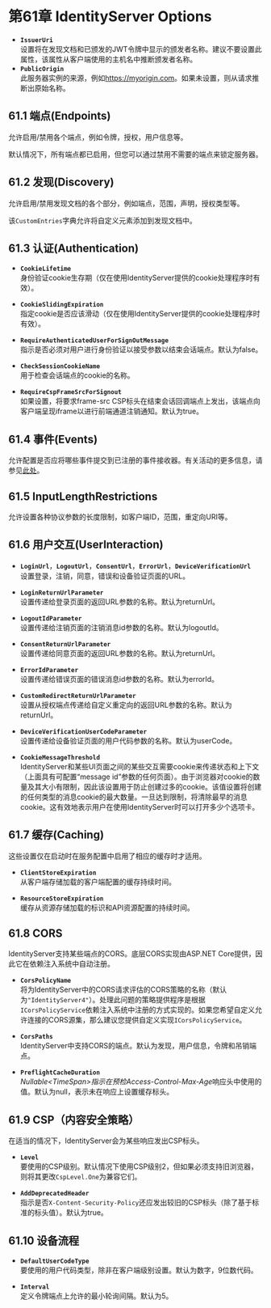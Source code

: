 # 第61章 IdentityServer Options
* **`IssuerUri`**  
设置将在发现文档和已颁发的JWT令牌中显示的颁发者名称。建议不要设置此属性，该属性从客户端使用的主机名中推断颁发者名称。
* **`PublicOrigin`**  
此服务器实例的来源，例如<https://myorigin.com>。如果未设置，则从请求推断出原始名称。  

## 61.1 端点(Endpoints)
允许启用/禁用各个端点，例如令牌，授权，用户信息等。   

默认情况下，所有端点都已启用，但您可以通过禁用不需要的端点来锁定服务器。   

## 61.2 发现(Discovery)
允许启用/禁用发现文档的各个部分，例如端点，范围，声明，授权类型等。   

该`CustomEntries`字典允许将自定义元素添加到发现文档中。  

## 61.3 认证(Authentication)
* **`CookieLifetime`**  
身份验证cookie生存期（仅在使用IdentityServer提供的cookie处理程序时有效）。   

* **`CookieSlidingExpiration`**  
指定cookie是否应该滑动（仅在使用IdentityServer提供的cookie处理程序时有效）。  

* **`RequireAuthenticatedUserForSignOutMessage`**  
指示是否必须对用户进行身份验证以接受参数以结束会话端点。默认为false。   

* **`CheckSessionCookieName`**  
用于检查会话端点的cookie的名称。  

* **`RequireCspFrameSrcForSignout`**  
如果设置，将要求frame-src CSP标头在结束会话回调端点上发出，该端点向客户端呈现iframe以进行前端通道注销通知。默认为true。   

## 61.4 事件(Events)
允许配置是否应将哪些事件提交到已注册的事件接收器。有关活动的更多信息，请参见[此处](https://github.com/thinksjay/IdentityServer4/blob/master/%E7%AC%AC32%E7%AB%A0%20%E4%BA%8B%E4%BB%B6.md)。   

## 61.5 InputLengthRestrictions
允许设置各种协议参数的长度限制，如客户端ID，范围，重定向URI等。

## 61.6 用户交互(UserInteraction)
* **`LoginUrl`**，**`LogoutUrl`**，**`ConsentUrl`**，**`ErrorUrl`**，**`DeviceVerificationUrl`**  
设置登录，注销，同意，错误和设备验证页面的URL。  

* **`LoginReturnUrlParameter`**    
设置传递给登录页面的返回URL参数的名称。默认为returnUrl。  

* **`LogoutIdParameter`**  
设置传递给注销页面的注销消息id参数的名称。默认为logoutId。  

* **`ConsentReturnUrlParameter`**  
设置传递给同意页面的返回URL参数的名称。默认为returnUrl。  

* **`ErrorIdParameter`**  
设置传递给错误页面的错误消息id参数的名称。默认为errorId。  

* **`CustomRedirectReturnUrlParameter`**  
设置从授权端点传递给自定义重定向的返回URL参数的名称。默认为returnUrl。  

* **`DeviceVerificationUserCodeParameter`**  
设置传递给设备验证页面的用户代码参数的名称。默认为userCode。  

* **`CookieMessageThreshold`**  
IdentityServer和某些UI页面之间的某些交互需要cookie来传递状态和上下文（上面具有可配置“message id”参数的任何页面）。由于浏览器对cookie的数量及其大小有限制，因此该设置用于防止创建过多的cookie。该值设置将创建的任何类型的消息cookie的最大数量。一旦达到限制，将清除最早的消息cookie。这有效地表示用户在使用IdentityServer时可以打开多少个选项卡。   

## 61.7 缓存(Caching)
这些设置仅在启动时在服务配置中启用了相应的缓存时才适用。  

* **`ClientStoreExpiration`**  
从客户端存储加载的客户端配置的缓存持续时间。

* **`ResourceStoreExpiration`**  
缓存从资源存储加载的标识和API资源配置的持续时间。  

## 61.8 CORS 
IdentityServer支持某些端点的CORS。底层CORS实现由ASP.NET Core提供，因此它在依赖注入系统中自动注册。

* **`CorsPolicyName`**  
将为IdentityServer中的CORS请求评估的CORS策略的名称（默认为`"IdentityServer4"`）。处理此问题的策略提供程序是根据`ICorsPolicyService`依赖注入系统中注册的方式实现的。如果您希望自定义允许连接的CORS源集，那么建议您提供自定义实现`ICorsPolicyService`。   

* **`CorsPaths`**  
IdentityServer中支持CORS的端点。默认为发现，用户信息，令牌和吊销端点。  

* **`PreflightCacheDuration`**  
*Nullable\<TimeSpan\>*指示在预检*Access-Control-Max-Age*响应头中使用的值。默认为null，表示未在响应上设置缓存标头。  

## 61.9 CSP（内容安全策略）
在适当的情况下，IdentityServer会为某些响应发出CSP标头。  

* **`Level`**  
要使用的CSP级别。默认情况下使用CSP级别2，但如果必须支持旧浏览器，则将其更改`CspLevel.One`为兼容它们。  

* **`AddDeprecatedHeader`**  
指示是否`X-Content-Security-Policy`还应发出较旧的CSP标头（除了基于标准的标头值）。默认为true。  

 ## 61.10 设备流程
* **`DefaultUserCodeType`**  
要使用的用户代码类型，除非在客户端级别设置。默认为数字，9位数代码。  

* **`Interval`**  
定义令牌端点上允许的最小轮询间隔。默认为5。